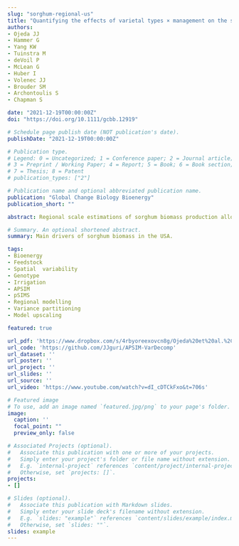 ```yaml
---
slug: "sorghum-regional-us"
title: "Quantifying the effects of varietal types × management on the spatial variability of sorghum biomass across US environments"
authors:
- Ojeda JJ
- Hammer G
- Yang KW
- Tuinstra M
- deVoil P
- McLean G
- Huber I
- Volenec JJ
- Brouder SM
- Archontoulis S
- Chapman S

date: "2021-12-19T00:00:00Z"
doi: "https://doi.org/10.1111/gcbb.12919"

# Schedule page publish date (NOT publication's date).
publishDate: "2021-12-19T00:00:00Z"

# Publication type.
# Legend: 0 = Uncategorized; 1 = Conference paper; 2 = Journal article;
# 3 = Preprint / Working Paper; 4 = Report; 5 = Book; 6 = Book section;
# 7 = Thesis; 8 = Patent
# publication_types: ["2"]

# Publication name and optional abbreviated publication name.
publication: "Global Change Biology Bioenergy"
publication_short: ""

abstract: Regional scale estimations of sorghum biomass production allow identification of optimum genotype × environment × management (G×E×M) combinations for bioenergy generation. The objective of this study was to determine the degree of contributions of G, E and M toward variability in sorghum biomass in the USA. Using the Agricultural Production Systems sIMulator in a grid computing platform, biomass was simulated for irrigated and rainfed conditions for 30 years across the USA for four sorghum varietal types (grain-GS, sudangrass-SS, photosensitive-PS and photo insensitive-PI). Simulated biomass was assessed by environments clustered using the sum of intercepted solar radiation (ir), mean of temperature stress factor (tp) and water stress factor (sw). Simulated biomass ranged from 5.8 t ha-1 (GS-rainfed) to 27.5 t ha-1 (PI-irrigated). Under high-temperature environments (mean annual temperature=25°C), rainfed biomass between 40 and 80 days after planting (DAP) was strongly correlated with sw (r=0.64-0.86) and irrigated biomass with ir (r=0.68-0.81). Under low-temperature environments (mean annual temperature=18°C) after 40DAP, tp and ir had greater effects than sw (r=0.55-0.82). Biomass variance was mainly explained by varietal type (50-76%) in all environments × irrigation combinations, except in the high- and mid-temperature environments under rainfed conditions where rainfall had the major effect (25-45%). However, when mean temperature during the growing season decreased from 25°C (high-environments) to 18°C (low-environments), the contribution of mean temperature to biomass variance increased from 7% to 34% (rainfed) and from 4% to 36% (irrigated). Varietal type had the larger interactions with other factors independently of the environment and irrigation. We demonstrated a need to quantify (i) the main G×E×M drivers of biomass variability based on environmental stress factors and (ii) the variance contribution of these drivers on sorghum biomass. Our regional-scale estimations are key inputs for future robust biomass projections of energy sorghum genotypes integrating G×E×M under climate change scenarios.

# Summary. An optional shortened abstract.
summary: Main drivers of sorghum biomass in the USA.

tags:
- Bioenergy
- Feedstock
- Spatial  variability
- Genotype
- Irrigation
- APSIM
- pSIMS
- Regional modelling
- Variance partitioning
- Model upscaling

featured: true

url_pdf: 'https://www.dropbox.com/s/4rbyoreexovcn8g/Ojeda%20et%20al.%2C%202022%20GCBB.pdf?dl=0'
url_code: 'https://github.com/JJguri/APSIM-VarDecomp'
url_dataset: ''
url_poster: ''
url_project: ''
url_slides: ''
url_source: ''
url_video: 'https://www.youtube.com/watch?v=dI_cDTCkFxo&t=706s'

# Featured image
# To use, add an image named `featured.jpg/png` to your page's folder. 
image:
  caption: ''
  focal_point: ""
  preview_only: false

# Associated Projects (optional).
#   Associate this publication with one or more of your projects.
#   Simply enter your project's folder or file name without extension.
#   E.g. `internal-project` references `content/project/internal-project/index.md`.
#   Otherwise, set `projects: []`.
projects:
- []

# Slides (optional).
#   Associate this publication with Markdown slides.
#   Simply enter your slide deck's filename without extension.
#   E.g. `slides: "example"` references `content/slides/example/index.md`.
#   Otherwise, set `slides: ""`.
slides: example
---
```

